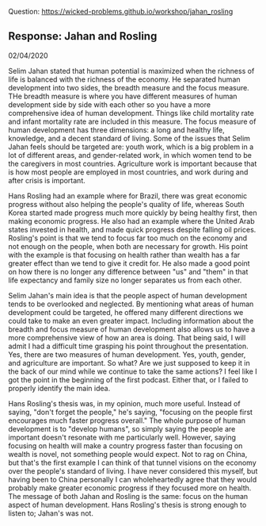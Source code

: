 Question: https://wicked-problems.github.io/workshop/jahan_rosling

## Response: Jahan and Rosling
02/04/2020

Selim Jahan stated that human potential is maximized when the richness of life is balanced with the richness of the economy. He separated human development into two sides, the breadth measure and the focus measure. THe breadth measure is where you have different measures of human development side by side with each other so you have a more comprehensive idea of human development. Things like child mortality rate and infant mortality rate are included in this measure. The focus measure of human development has three dimensions: a long and healthy life, knowledge, and a decent standard of living. Some of the issues that Selim Jahan feels should be targeted are: youth work, which is a big problem in a lot of different areas, and gender-related work, in which women tend to be the caregivers in most countries. Agriculture work is important because that is how most people are employed in most countries, and work during and after crisis is important.

Hans Rosling had an example where for Brazil, there was great economic progress without also helping the people's quality of life, whereas South Korea started made progress much more quickly by being healthy first, then making economic progress. He also had an example where the United Arab states invested in health, and made quick progress despite falling oil prices. Rosling's point is that we tend to focus far too much on the economy and not enough on the people, when both are necessary for growth. His point with the example is that focusing on health rather than wealth has a far greater effect than we tend to give it credit for. He also made a good point on how there is no longer any difference between "us" and "them" in that life expectancy and family size no longer separates us from each other.

Selim Jahan's main idea is that the people aspect of human development tends to be overlooked and neglected. By mentioning what areas of human development could be targeted, he offered many different directions we could take to make an even greater impact. Including information about the breadth and focus measure of human development also allows us to have a more comprehensive view of how an area is doing. That being said, I will admit I had a difficult time grasping his point throughout the presentation. Yes, there are two measures of human development. Yes, youth, gender, and agriculture are important. So what? Are we just supposed to keep it in the back of our mind while we continue to take the same actions? I feel like I got the point in the beginning of the first podcast. Either that, or I failed to properly identify the main idea.

Hans Rosling's thesis was, in my opinion, much more useful. Instead of saying, "don't forget the people," he's saying, "focusing on the people first encourages much faster progress overall." The whole purpose of human development is to "develop humans", so simply saying the people are important doesn't resonate with me particularly well. However, saying focusing on health will make a country progress faster than focusing on wealth is novel, not something people would expect. Not to rag on China, but that's the first example I can think of that tunnel visions on the economy over the people's standard of living. I have never considered this myself, but having been to China personally I can wholeheartedly agree that they would probably make greater economic progress if they focused more on health. The message of both Jahan and Rosling is the same: focus on the human aspect of human development. Hans Rosling's thesis is strong enough to listen to; Jahan's was not.
